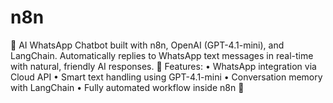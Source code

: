 # n8n
🤖 AI WhatsApp Chatbot built with n8n, OpenAI (GPT-4.1-mini), and LangChain. Automatically replies to WhatsApp text messages in real-time with natural, friendly AI responses.  🧩 Features: • WhatsApp integration via Cloud API • Smart text handling using GPT-4.1-mini • Conversation memory with LangChain • Fully automated workflow inside n8n  🎥 
